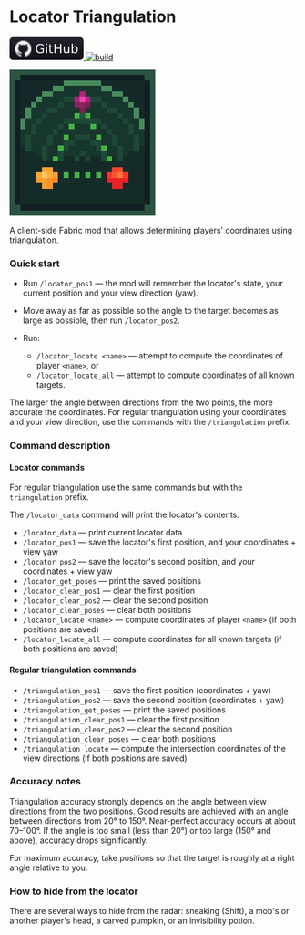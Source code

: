 # Locator Triangulation

<a target="_blank" href="https://github.com/EgorKhabarov/LocatorTriangulation">
    <img src="https://raw.githubusercontent.com/EgorKhabarov/EgorKhabarov.github.io/refs/heads/master/resources/badges/GitHub.svg" alt="GitHub">
</a>
<a target="_blank" href="https://github.com/EgorKhabarov/LocatorTriangulation/actions/workflows/build.yml">
  <img src="https://github.com/EgorKhabarov/LocatorTriangulation/actions/workflows/build.yml/badge.svg" alt="build">
</a>

![icon.png](src/main/resources/assets/locator_triangulation/icon.png)

A client-side Fabric mod that allows determining players' coordinates using triangulation.

### Quick start

* Run `/locator_pos1` — the mod will remember the locator's state, your current position and your view direction (yaw).
* Move away as far as possible so the angle to the target becomes as large as possible, then run `/locator_pos2`.
* Run:

  * `/locator_locate <name>` — attempt to compute the coordinates of player `<name>`, or
  * `/locator_locate_all` — attempt to compute coordinates of all known targets.

The larger the angle between directions from the two points, the more accurate the coordinates.
For regular triangulation using your coordinates and your view direction, use the commands with the `/triangulation` prefix.

### Command description

#### Locator commands

For regular triangulation use the same commands but with the `triangulation` prefix.

The `/locator_data` command will print the locator's contents.

* `/locator_data` — print current locator data
* `/locator_pos1` — save the locator's first position, and your coordinates + view yaw
* `/locator_pos2` — save the locator's second position, and your coordinates + view yaw
* `/locator_get_poses` — print the saved positions
* `/locator_clear_pos1` — clear the first position
* `/locator_clear_pos2` — clear the second position
* `/locator_clear_poses` — clear both positions
* `/locator_locate <name>` — compute coordinates of player `<name>` (if both positions are saved)
* `/locator_locate_all` — compute coordinates for all known targets (if both positions are saved)

#### Regular triangulation commands

* `/triangulation_pos1` — save the first position (coordinates + yaw)
* `/triangulation_pos2` — save the second position (coordinates + yaw)
* `/triangulation_get_poses` — print the saved positions
* `/triangulation_clear_pos1` — clear the first position
* `/triangulation_clear_pos2` — clear the second position
* `/triangulation_clear_poses` — clear both positions
* `/triangulation_locate` — compute the intersection coordinates of the view directions (if both positions are saved)

### Accuracy notes

Triangulation accuracy strongly depends on the angle between view directions from the two positions.
Good results are achieved with an angle between directions from 20° to 150°.
Near-perfect accuracy occurs at about 70–100°.
If the angle is too small (less than 20°) or too large (150° and above), accuracy drops significantly.

For maximum accuracy, take positions so that the target is roughly at a right angle relative to you.

### How to hide from the locator

There are several ways to hide from the radar: sneaking (Shift), a mob's or another player's head, a carved pumpkin, or an invisibility potion.
